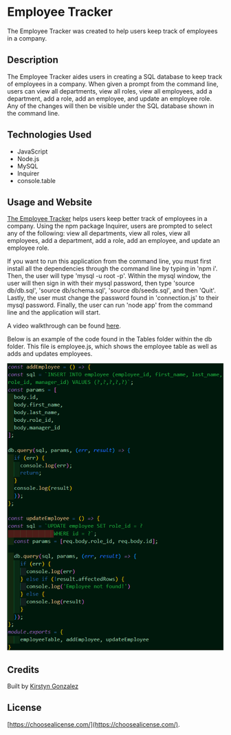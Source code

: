 # Employee Tracker
The Employee Tracker was created to help users keep track of employees in a company.


## Description

The Employee Tracker aides users in creating a SQL database to keep track of employees in a company. When given a prompt from the command line, users can view all departments, view all roles, view all employees, add a department, add a role, add an employee, and update an employee role. Any of the changes will then be visible under the SQL database shown in the command line.

## Technologies Used

- JavaScript
- Node.js
- MySQL
- Inquirer
- console.table


## Usage and Website
[The Employee Tracker](https://kirstgonz.github.io/employee-tracker/) helps users keep better track of employees in a company. Using the npm package Inquirer, users are prompted to select any of the following: view all departments, view all roles, view all employees, add a department, add a role, add an employee, and update an employee role.

If you want to run this application from the command line, you must first install all the dependencies through the command line by typing in 'npm i'. Then, the user will type 'mysql -u root -p'. Within the mysql window, the user will then sign in with their mysql password, then type 'source db/db.sql', 'source db/schema.sql', 'source db/seeds.sql', and then 'Quit'. Lastly, the user must change the password found in 'connection.js' to their mysql password. Finally, the user can run 'node app' from the command line and the application will start.

A video walkthrough can be found [here](https://drive.google.com/file/d/136vcQsmyN8iLPuToktQTfc10E2sSBO3o/view?usp=sharing).

Below is an example of the code found in the Tables folder within the db folder. This file is employee.js, which shows the employee table as well as adds and updates employees.

![employee.js](assets/img/EmployeeTable.png)

## Credits
Built by [Kirstyn Gonzalez](https://github.com/kirstgonz)

## License

[https://choosealicense.com/](https://choosealicense.com/).

